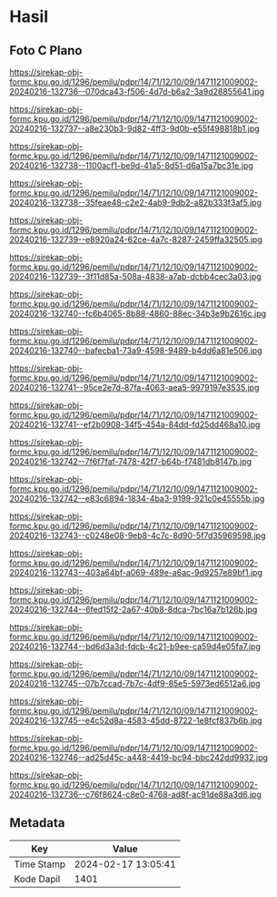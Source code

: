 # Hasil

## Foto C Plano

https://sirekap-obj-formc.kpu.go.id/1296/pemilu/pdpr/14/71/12/10/09/1471121009002-20240216-132736--070dca43-f506-4d7d-b6a2-3a9d28855641.jpg

https://sirekap-obj-formc.kpu.go.id/1296/pemilu/pdpr/14/71/12/10/09/1471121009002-20240216-132737--a8e230b3-9d82-4ff3-9d0b-e55f498818b1.jpg

https://sirekap-obj-formc.kpu.go.id/1296/pemilu/pdpr/14/71/12/10/09/1471121009002-20240216-132738--1100acf1-be9d-41a5-8d51-d6a15a7bc31e.jpg

https://sirekap-obj-formc.kpu.go.id/1296/pemilu/pdpr/14/71/12/10/09/1471121009002-20240216-132738--35feae48-c2e2-4ab9-9db2-a82b333f3af5.jpg

https://sirekap-obj-formc.kpu.go.id/1296/pemilu/pdpr/14/71/12/10/09/1471121009002-20240216-132739--e8920a24-62ce-4a7c-8287-2459ffa32505.jpg

https://sirekap-obj-formc.kpu.go.id/1296/pemilu/pdpr/14/71/12/10/09/1471121009002-20240216-132739--3f11d85a-508a-4838-a7ab-dcbb4cec3a03.jpg

https://sirekap-obj-formc.kpu.go.id/1296/pemilu/pdpr/14/71/12/10/09/1471121009002-20240216-132740--fc6b4065-8b88-4860-88ec-34b3e9b2616c.jpg

https://sirekap-obj-formc.kpu.go.id/1296/pemilu/pdpr/14/71/12/10/09/1471121009002-20240216-132740--bafecba1-73a9-4598-9489-b4dd6a81e506.jpg

https://sirekap-obj-formc.kpu.go.id/1296/pemilu/pdpr/14/71/12/10/09/1471121009002-20240216-132741--95ce2e7d-87fa-4063-aea5-9979197e3535.jpg

https://sirekap-obj-formc.kpu.go.id/1296/pemilu/pdpr/14/71/12/10/09/1471121009002-20240216-132741--ef2b0908-34f5-454a-84dd-fd25dd468a10.jpg

https://sirekap-obj-formc.kpu.go.id/1296/pemilu/pdpr/14/71/12/10/09/1471121009002-20240216-132742--7f6f7faf-7478-42f7-b64b-f7481db8147b.jpg

https://sirekap-obj-formc.kpu.go.id/1296/pemilu/pdpr/14/71/12/10/09/1471121009002-20240216-132742--e83c6894-1834-4ba3-9199-921c0e45555b.jpg

https://sirekap-obj-formc.kpu.go.id/1296/pemilu/pdpr/14/71/12/10/09/1471121009002-20240216-132743--c0248e08-9eb8-4c7c-8d90-5f7d35969598.jpg

https://sirekap-obj-formc.kpu.go.id/1296/pemilu/pdpr/14/71/12/10/09/1471121009002-20240216-132743--403a64bf-a069-489e-a6ac-9d9257e89bf1.jpg

https://sirekap-obj-formc.kpu.go.id/1296/pemilu/pdpr/14/71/12/10/09/1471121009002-20240216-132744--6fed15f2-2a67-40b8-8dca-7bc16a7b126b.jpg

https://sirekap-obj-formc.kpu.go.id/1296/pemilu/pdpr/14/71/12/10/09/1471121009002-20240216-132744--bd6d3a3d-fdcb-4c21-b9ee-ca59d4e05fa7.jpg

https://sirekap-obj-formc.kpu.go.id/1296/pemilu/pdpr/14/71/12/10/09/1471121009002-20240216-132745--07b7ccad-7b7c-4df9-85e5-5973ed6512a6.jpg

https://sirekap-obj-formc.kpu.go.id/1296/pemilu/pdpr/14/71/12/10/09/1471121009002-20240216-132745--e4c52d8a-4583-45dd-8722-1e8fcf837b6b.jpg

https://sirekap-obj-formc.kpu.go.id/1296/pemilu/pdpr/14/71/12/10/09/1471121009002-20240216-132746--ad25d45c-a448-4419-bc94-bbc242dd9932.jpg

https://sirekap-obj-formc.kpu.go.id/1296/pemilu/pdpr/14/71/12/10/09/1471121009002-20240216-132736--c76f8624-c8e0-4768-ad8f-ac91de88a3d6.jpg


## Metadata

| Key        | Value               |
| ---------- | ------------------- |
| Time Stamp | 2024-02-17 13:05:41 |
| Kode Dapil | 1401                |



